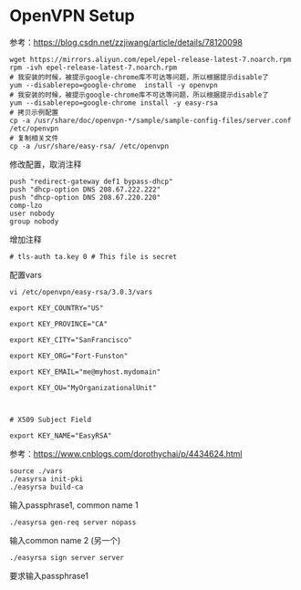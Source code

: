 # OpenVPN Setup
参考：https://blog.csdn.net/zzjiwang/article/details/78120098
```shell
wget https://mirrors.aliyun.com/epel/epel-release-latest-7.noarch.rpm
rpm -ivh epel-release-latest-7.noarch.rpm
# 我安装的时候，被提示google-chrome库不可达等问题，所以根据提示disable了
yum --disablerepo=google-chrome  install -y openvpn
# 我安装的时候，被提示google-chrome库不可达等问题，所以根据提示disable了
yum --disablerepo=google-chrome install -y easy-rsa
# 拷贝示例配置
cp -a /usr/share/doc/openvpn-*/sample/sample-config-files/server.conf /etc/openvpn
# 复制相关文件
cp -a /usr/share/easy-rsa/ /etc/openvpn
```
修改配置，取消注释
```
push "redirect-gateway def1 bypass-dhcp"
push "dhcp-option DNS 208.67.222.222"
push "dhcp-option DNS 208.67.220.220"
comp-lzo
user nobody
group nobody
```
增加注释
```
# tls-auth ta.key 0 # This file is secret
```

配置vars
```
vi /etc/openvpn/easy-rsa/3.0.3/vars
```

```shell
export KEY_COUNTRY="US"

export KEY_PROVINCE="CA"

export KEY_CITY="SanFrancisco"

export KEY_ORG="Fort-Funston"

export KEY_EMAIL="me@myhost.mydomain"

export KEY_OU="MyOrganizationalUnit"



# X509 Subject Field

export KEY_NAME="EasyRSA"
```

参考：https://www.cnblogs.com/dorothychai/p/4434624.html
```shell
source ./vars
./easyrsa init-pki
./easyrsa build-ca
```
输入passphrase1, common name 1

```shell
./easyrsa gen-req server nopass
```
输入common name 2 (另一个)

```shell
./easyrsa sign server server
```
要求输入passphrase1

